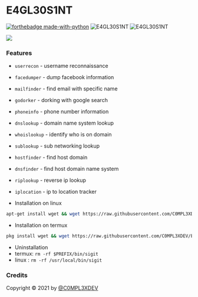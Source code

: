# E4GL30S1NT

[![forthebadge made-with-python](http://ForTheBadge.com/images/badges/made-with-python.svg)](https://www.python.org/)
<img title="E4GL30S1NT" src="https://img.shields.io/badge/CODENAME%20-E4GL30S1NT-E4GL30S1NT?colorA=grey&colorB=green&style=for-the-badge"> <img title="E4GL30S1NT" src="https://img.shields.io/badge/VERSION%20-1.0-SCRIPT?colorA=grey&colorB=green&style=for-the-badge"> 
 

<img src="https://raw.githubusercontent.com/C0MPL3XDEV/E4GL3OS1NT/main/image/Screenshot_11.png">

### Features
- ```userrecon```    - username reconnaissance
- ```facedumper```   - dump facebook information
- ```mailfinder``` - find email with specific name
- ```godorker``` - dorking with google search
- ```phoneinfo``` - phone number information
- ```dnslookup``` - domain name system lookup
- ```whoislookup``` - identify who is on domain
- ```sublookup``` - sub networking lookup
- ```hostfinder``` - find host domain
- ```dnsfinder``` - find host domain name system
- ```riplookup``` - reverse ip lookup
- ```iplocation``` - ip to location tracker

- Installation on linux
```bash
apt-get install wget && wget https://raw.githubusercontent.com/C0MPL3XDEV/E4GL30S1NT/main/kalinstall.sh && bash kalinstall.sh
```

- Installation on termux
```bash
pkg install wget && wget https://raw.githubusercontent.com/C0MPL3XDEV/E4GL30S1NT/main/install.sh && bash install.sh
```
- Uninstallation
- termux: ```rm -rf $PREFIX/bin/sigit```
- linux  : ```rm -rf /usr/local/bin/sigit```

### Credits
Copyright © 2021 by <a href="https://www.instagram.com/c0mpl3xdev/">@C0MPL3XDEV</a>

